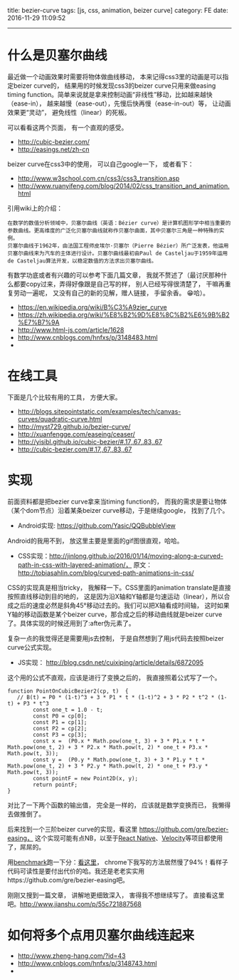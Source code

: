 title: bezier-curve
tags: [js, css, animation, beizer curve]
category: FE
date: 2016-11-29 11:09:52

---

# 什么是贝塞尔曲线

最近做一个动画效果时需要将物体做曲线移动， 本来记得css3里的动画是可以指定beizer curve的， 结果用的时候发现css3的beizer curve只用来做easing timing function。简单来说就是拿来控制动画“非线性”移动，比如越来越快（ease-in）， 越来越慢（ease-out），先慢后快再慢（ease-in-out）等， 让动画效果更“灵动”， 避免线性（linear）的死板。

可以看看这两个页面， 有一个直观的感受。

<!-- more -->

* http://cubic-bezier.com/
* http://easings.net/zh-cn

beizer curve在css3中的使用， 可以自己google一下， 或者看下：
* http://www.w3school.com.cn/css3/css3_transition.asp
* http://www.ruanyifeng.com/blog/2014/02/css_transition_and_animation.html

引用wiki上的介绍：
```
在数学的数值分析领域中，贝塞尔曲线（英语：Bézier curve）是计算机图形学中相当重要的参数曲线。更高维度的广泛化贝塞尔曲线就称作贝塞尔曲面，其中贝塞尔三角是一种特殊的实例。
贝塞尔曲线于1962年，由法国工程师皮埃尔·贝塞尔（Pierre Bézier）所广泛发表，他运用贝塞尔曲线来为汽车的主体进行设计。贝塞尔曲线最初由Paul de Casteljau于1959年运用de Casteljau算法开发，以稳定数值的方法求出贝塞尔曲线。
```

有数学功底或者有兴趣的可以参考下面几篇文章， 我就不赘述了（最讨厌那种什么都要copy过来，弄得好像跟是自己写的样， 别人已经写得很清楚了， 干嘛再重复劳动一遍呢， 又没有自己的新的见解，赠人链接， 手留余香。 😁哈）。

* https://en.wikipedia.org/wiki/B%C3%A9zier_curve
* https://zh.wikipedia.org/wiki/%E8%B2%9D%E8%8C%B2%E6%9B%B2%E7%B7%9A
* http://www.html-js.com/article/1628
* http://www.cnblogs.com/hnfxs/p/3148483.html
* 

# 在线工具

下面是几个比较有用的工具， 方便大家。

* http://blogs.sitepointstatic.com/examples/tech/canvas-curves/quadratic-curve.html
* http://myst729.github.io/bezier-curve/
* http://xuanfengge.com/easeing/ceaser/
* http://yisibl.github.io/cubic-bezier/#.17,.67,.83,.67
* http://cubic-bezier.com/#.17,.67,.83,.67


# 实现

前面资料都是把bezier curve拿来当timing function的， 而我的需求是要让物体（某个dom节点）沿着某条beizer curve移动，于是继续google， 找到了几个。

* Android实现: https://github.com/Yasic/QQBubbleView

Android的我用不到， 放这里主要是里面的gif图很直观，哈哈。

* CSS实现：http://jinlong.github.io/2016/01/14/moving-along-a-curved-path-in-css-with-layered-animation/， 原文：http://tobiasahlin.com/blog/curved-path-animations-in-css/

CSS的实现真是相当tricky， 我解释一下。CSS里面的animation translate是直接按照直线移动到目的地的， 这是因为沿X轴和Y轴都是匀速运动（linear），所以合成之后的速度必然是斜角45°移动过去的。我们可以把X轴看成时间轴， 这时如果Y轴的移动函数是某个beizer curve，那合成之后的移动曲线就是beizer curve了。具体实现的时候还用到了:after伪元素了。

复杂一点的我觉得还是需要用js去控制， 于是自然想到了用js代码去按照beizer curve公式实现。

* JS实现： http://blog.csdn.net/cuixiping/article/details/6872095

这个用的公式不直观，应该是进行了变换之后的， 我直接照着公式写了一个。
```
function PointOnCubicBezier2(cp, t)  {
   // B(t) = P0 * (1-t)^3 + 3 * P1 * t * (1-t)^2 + 3 * P2 * t^2 * (1-t) + P3 * t^3
        const one_t = 1.0 - t;
        const P0 = cp[0];
        const P1 = cp[1];
        const P2 = cp[2];
        const P3 = cp[3];
        const x =  (P0.x * Math.pow(one_t, 3) + 3 * P1.x * t * Math.pow(one_t, 2) + 3 * P2.x * Math.pow(t, 2) * one_t + P3.x * Math.pow(t, 3));
        const y =  (P0.y * Math.pow(one_t, 3) + 3 * P1.y * t * Math.pow(one_t, 2) + 3 * P2.y * Math.pow(t, 2) * one_t + P3.y * Math.pow(t, 3));
        const pointF = new Point2D(x, y);
        return pointF;
}
```
对比了一下两个函数的输出值， 完全是一样的， 应该就是数学变换而已， 我懒得去做推倒了。

后来找到一个三阶beizer curve的实现，看这里
https://github.com/gre/bezier-easing， 这个实现可能有点NB，以至于[React Native](https://facebook.github.io/react-native/)、[Velocity](http://velocityjs.org/)等项目都使用了，屌屌的。

用[benchmark](https://github.com/bestiejs/benchmark.js)跑一下分：[看这里](https://jsperf.com/beizer-curve5)， chrome下我写的方法居然慢了94%！看样子代码可读性是要付出代价的哈。我还是老老实实用https://github.com/gre/bezier-easing吧。

刚刚又搜到一篇文章， 讲解地更细致深入， 害得我不想继续写了。 直接看这里吧。http://www.jianshu.com/p/55c721887568


# 如何将多个点用贝塞尔曲线连起来
* http://www.zheng-hang.com/?id=43
* http://www.cnblogs.com/hnfxs/p/3148743.html
* 
